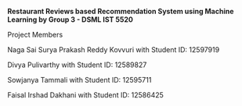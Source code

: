 **Restaurant Reviews based Recommendation System using Machine Learning by Group 3 - DSML IST 5520**

Project Members

Naga Sai Surya Prakash Reddy Kovvuri with Student ID: 12597919

Divya Pulivarthy with Student ID: 12589827

Sowjanya Tammali with Student ID: 12595711

Faisal Irshad Dakhani with Student ID: 12586425

